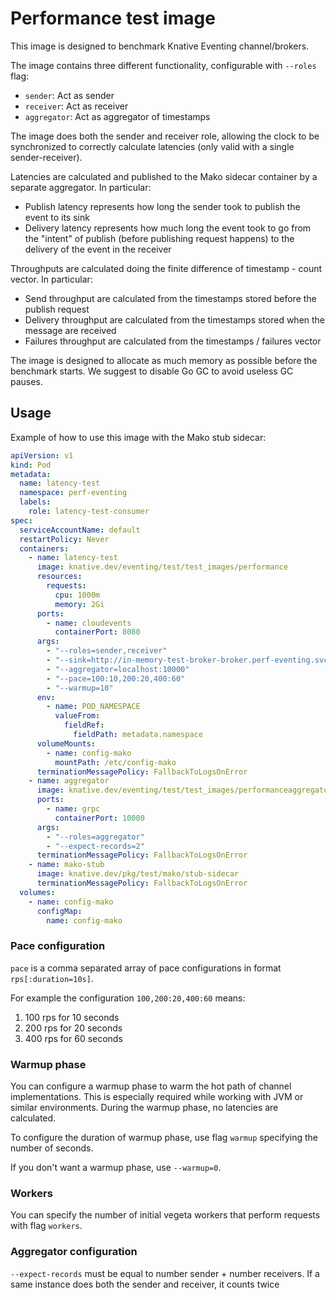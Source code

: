 # Performance test image

This image is designed to benchmark Knative Eventing channel/brokers.

The image contains three different functionality, configurable with `--roles` flag:

- `sender`: Act as sender
- `receiver`: Act as receiver
- `aggregator`: Act as aggregator of timestamps

The image does both the sender and receiver role, allowing the clock to be
synchronized to correctly calculate latencies (only valid with a single
sender-receiver).

Latencies are calculated and published to the Mako sidecar container by a
separate aggregator. In particular:

- Publish latency represents how long the sender took to publish the event to
  its sink
- Delivery latency represents how much long the event took to go from the
  "intent" of publish (before publishing request happens) to the delivery of the
  event in the receiver

Throughputs are calculated doing the finite difference of timestamp - count
vector. In particular:

- Send throughput are calculated from the timestamps stored before the publish
  request
- Delivery throughput are calculated from the timestamps stored when the message
  are received
- Failures throughput are calculated from the timestamps / failures vector

The image is designed to allocate as much memory as possible before the
benchmark starts. We suggest to disable Go GC to avoid useless GC pauses.

## Usage

Example of how to use this image with the Mako stub sidecar:

```yaml
apiVersion: v1
kind: Pod
metadata:
  name: latency-test
  namespace: perf-eventing
  labels:
    role: latency-test-consumer
spec:
  serviceAccountName: default
  restartPolicy: Never
  containers:
    - name: latency-test
      image: knative.dev/eventing/test/test_images/performance
      resources:
        requests:
          cpu: 1000m
          memory: 2Gi
      ports:
        - name: cloudevents
          containerPort: 8080
      args:
        - "--roles=sender,receiver"
        - "--sink=http://in-memory-test-broker-broker.perf-eventing.svc.cluster.local"
        - "--aggregator=localhost:10000"
        - "--pace=100:10,200:20,400:60"
        - "--warmup=10"
      env:
        - name: POD_NAMESPACE
          valueFrom:
            fieldRef:
              fieldPath: metadata.namespace
      volumeMounts:
        - name: config-mako
          mountPath: /etc/config-mako
      terminationMessagePolicy: FallbackToLogsOnError
    - name: aggregator
      image: knative.dev/eventing/test/test_images/performanceaggregator
      ports:
        - name: grpc
          containerPort: 10000
      args:
        - "--roles=aggregator"
        - "--expect-records=2"
      terminationMessagePolicy: FallbackToLogsOnError
    - name: mako-stub
      image: knative.dev/pkg/test/mako/stub-sidecar
      terminationMessagePolicy: FallbackToLogsOnError
  volumes:
    - name: config-mako
      configMap:
        name: config-mako
```

### Pace configuration

`pace` is a comma separated array of pace configurations in format
`rps[:duration=10s]`.

For example the configuration `100,200:20,400:60` means:

1. 100 rps for 10 seconds
2. 200 rps for 20 seconds
3. 400 rps for 60 seconds

### Warmup phase

You can configure a warmup phase to warm the hot path of channel
implementations. This is especially required while working with JVM or similar
environments. During the warmup phase, no latencies are calculated.

To configure the duration of warmup phase, use flag `warmup` specifying the
number of seconds.

If you don't want a warmup phase, use `--warmup=0`.

### Workers

You can specify the number of initial vegeta workers that perform requests with
flag `workers`.

### Aggregator configuration

`--expect-records` must be equal to number sender + number receivers. If a same instance does both the sender and receiver, it counts twice
